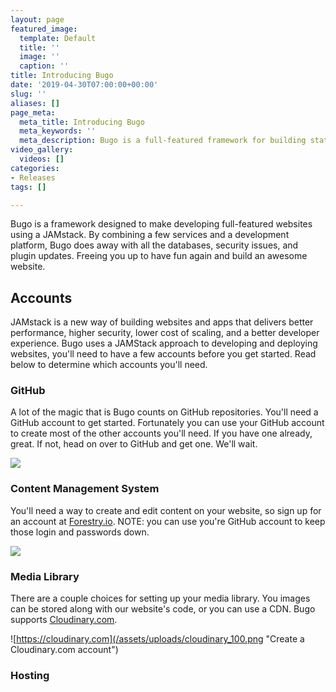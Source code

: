 ```yaml
---
layout: page
featured_image:
  template: Default
  title: ''
  image: ''
  caption: ''
title: Introducing Bugo
date: '2019-04-30T07:00:00+00:00'
slug: ''
aliases: []
page_meta:
  meta_title: Introducing Bugo
  meta_keywords: ''
  meta_description: Bugo is a full-featured framework for building static websites.
video_gallery:
  videos: []
categories:
- Releases
tags: []

---
```

Bugo is a framework designed to make developing full-featured websites using a JAMstack. By combining a few services and a development platform, Bugo does away with all the databases, security issues, and plugin updates. Freeing you up to have fun again and build an awesome website.

## Accounts

JAMstack is a new way of building websites and apps that delivers better performance, higher security, lower cost of scaling, and a better developer experience. Bugo uses a JAMStack approach to developing and deploying websites, you'll need to have a few accounts before you get started. Read below to determine which accounts you'll need.

### GitHub

A lot of the magic that is Bugo counts on GitHub repositories. You'll need a GitHub account to get started. Fortunately you can use your GitHub account to create most of the other accounts you'll need. If you have one already, great. If not, head on over to GitHub and get one. We'll wait. 

[![](/assets/uploads/GitHub_Logo_250.png)](https://github.com/join "Get a GitHub Account")

### Content Management System

You'll need a way to create and edit content on your website, so sign up for an account at [Forestry.io](https://forestry.io "Create an account at forestry.io"). NOTE: you can use you're GitHub account to keep those login and passwords down.

![](/assets/uploads/forestry-pos-full.png)

### Media Library

There are a couple choices for setting up your media library. You images can be stored along with our website's code, or you can use a CDN. Bugo supports [Cloudinary.com](https://cloudinary.com). 

![https://cloudinary.com](/assets/uploads/cloudinary_100.png "Create a Cloudinary.com account")

### Hosting